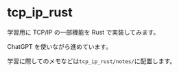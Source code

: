 # tcp_ip_rust

学習用に TCP/IP の一部機能を Rust で実装してみます。

ChatGPT を使いながら進めています。

学習に際してのメモなどは`tcp_ip_rust/notes/`に配置します。